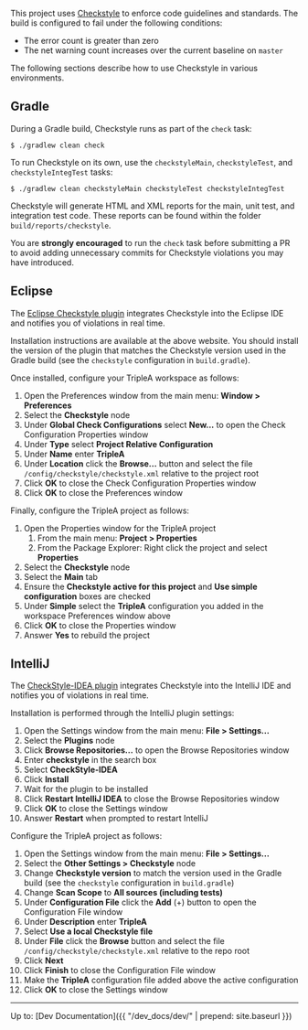 
This project uses [Checkstyle](http://checkstyle.sourceforge.net) to enforce code guidelines and standards.  The build is configured to fail under the following conditions:

* The error count is greater than zero
* The net warning count increases over the current baseline on `master`

The following sections describe how to use Checkstyle in various environments.

## Gradle

During a Gradle build, Checkstyle runs as part of the `check` task:

```
$ ./gradlew clean check
```

To run Checkstyle on its own, use the `checkstyleMain`, `checkstyleTest`, and `checkstyleIntegTest` tasks:

```
$ ./gradlew clean checkstyleMain checkstyleTest checkstyleIntegTest
```

Checkstyle will generate HTML and XML reports for the main, unit test, and integration test code.  These reports can be found within the folder `build/reports/checkstyle`.

You are **strongly encouraged** to run the `check` task before submitting a PR to avoid adding unnecessary commits for Checkstyle violations you may have introduced.

## Eclipse

The [Eclipse Checkstyle plugin](http://eclipse-cs.sourceforge.net) integrates Checkstyle into the Eclipse IDE and notifies you of violations in real time.

Installation instructions are available at the above website.  You should install the version of the plugin that matches the Checkstyle version used in the Gradle build (see the `checkstyle` configuration in `build.gradle`).

Once installed, configure your TripleA workspace as follows:

1. Open the Preferences window from the main menu: **Window > Preferences**
1. Select the **Checkstyle** node
1. Under **Global Check Configurations** select **New...** to open the Check Configuration Properties window
1. Under **Type** select **Project Relative Configuration**
1. Under **Name** enter **TripleA**
1. Under **Location** click the **Browse...** button and select the file `/config/checkstyle/checkstyle.xml` relative to the project root
1. Click **OK** to close the Check Configuration Properties window
1. Click **OK** to close the Preferences window

Finally, configure the TripleA project as follows:

1. Open the Properties window for the TripleA project
    1. From the main menu: **Project > Properties**
    1. From the Package Explorer: Right click the project and select **Properties**
1. Select the **Checkstyle** node
1. Select the **Main** tab
1. Ensure the **Checkstyle active for this project** and **Use simple configuration** boxes are checked
1. Under **Simple** select the **TripleA** configuration you added in the workspace Preferences window above
1. Click **OK** to close the Properties window
1. Answer **Yes** to rebuild the project

## IntelliJ

The [CheckStyle-IDEA plugin](https://github.com/jshiell/checkstyle-idea) integrates Checkstyle into the IntelliJ IDE and notifies you of violations in real time.

Installation is performed through the IntelliJ plugin settings:

1. Open the Settings window from the main menu: **File > Settings...**
1. Select the **Plugins** node
1. Click **Browse Repositories...** to open the Browse Repositories window
1. Enter **checkstyle** in the search box
1. Select **CheckStyle-IDEA**
1. Click **Install**
1. Wait for the plugin to be installed
1. Click **Restart IntelliJ IDEA** to close the Browse Repositories window
1. Click **OK** to close the Settings window
1. Answer **Restart** when prompted to restart IntelliJ

Configure the TripleA project as follows:

1. Open the Settings window from the main menu: **File > Settings...**
1. Select the **Other Settings > Checkstyle** node
1. Change **Checkstyle version** to match the version used in the Gradle build (see the `checkstyle` configuration in `build.gradle`)
1. Change **Scan Scope** to **All sources (including tests)**
1. Under **Configuration File** click the **Add** (+) button to open the Configuration File window
1. Under **Description** enter **TripleA**
1. Select **Use a local Checkstyle file**
1. Under **File** click the **Browse** button and select the file `/config/checkstyle/checkstyle.xml` relative to the repo root
1. Click **Next**
1. Click **Finish** to close the Configuration File window
1. Make the **TripleA** configuration file added above the active configuration
1. Click **OK** to close the Settings window

---

Up to: [Dev Documentation]({{ "/dev_docs/dev/" | prepend: site.baseurl }})
